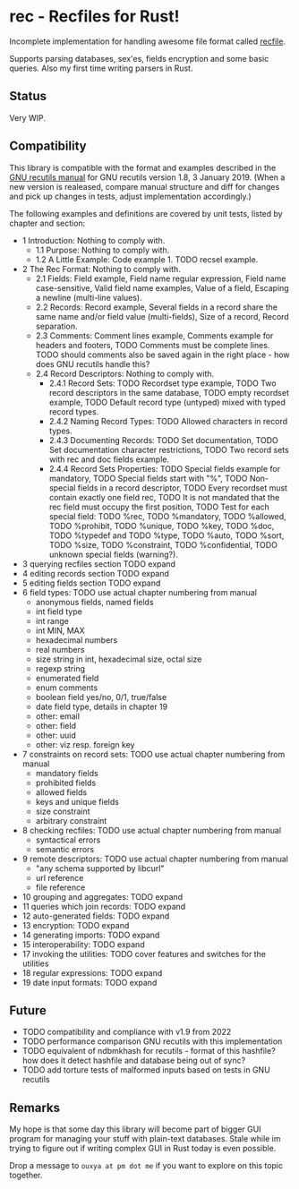 # rec - Recfiles for Rust!

Incomplete implementation for handling awesome file format called [recfile](https://www.gnu.org/software/recutils/manual/recutils.html).

Supports parsing databases, sex'es, fields encryption and some basic queries. Also my first time writing parsers in Rust.

## Status

Very WIP.

## Compatibility

This library is compatible with the format and examples described in the [GNU recutils manual](https://www.gnu.org/software/recutils/manual/) for GNU recutils version 1.8, 3 January 2019. (When a new version is realeased, compare manual structure and diff for changes and pick up changes in tests, adjust implementation accordingly.)

The following examples and definitions are covered by unit tests, listed by chapter and section:

* 1 Introduction:  Nothing to comply with.
  * 1.1 Purpose:  Nothing to comply with.
  * 1.2 A Little Example:  Code example 1. TODO recsel example.
* 2 The Rec Format:  Nothing to comply with.
  * 2.1 Fields:  Field example, Field name regular expression, Field name case-sensitive, Valid field name examples, Value of a field, Escaping a newline (multi-line values).
  * 2.2 Records:  Record example, Several fields in a record share the same name and/or field value (multi-fields), Size of a record, Record separation.
  * 2.3 Comments:  Comment lines example, Comments example for headers and footers, TODO Comments must be complete lines. TODO should comments also be saved again in the right place - how does GNU recutils handle this?
  * 2.4 Record Descriptors:  Nothing to comply with.
    * 2.4.1 Record Sets:  TODO Recordset type example, TODO Two record descriptors in the same database, TODO empty recordset example, TODO Default record type (untyped) mixed with typed record types.
    * 2.4.2 Naming Record Types:  TODO Allowed characters in record types.
    * 2.4.3 Documenting Records:  TODO Set documentation, TODO Set documentation character restrictions, TODO Two record sets with rec and doc fields example.
    * 2.4.4 Record Sets Properties:  TODO Special fields example for mandatory, TODO Special fields start with "%", TODO Non-special fields in a record descriptor, TODO Every recordset must contain exactly one field rec, TODO It is not mandated that the rec field must occupy the first position, TODO Test for each special field:  TODO %rec, TODO %mandatory, TODO %allowed, TODO %prohibit, TODO %unique, TODO %key, TODO %doc, TODO %typedef and TODO %type, TODO %auto, TODO %sort, TODO %size, TODO %constraint, TODO %confidential, TODO unknown special fields (warning?).
* 3 querying recfiles section TODO expand
* 4 editing records section TODO expand
* 5 editing fields section TODO expand
* 6 field types:  TODO use actual chapter numbering from manual
  * anonymous fields, named fields
  * int field type
  * int range
  * int MIN, MAX
  * hexadecimal numbers
  * real numbers
  * size string in int, hexadecimal size, octal size
  * regexp string
  * enumerated field
  * enum comments
  * boolean field yes/no, 0/1, true/false
  * date field type, details in chapter 19
  * other: email
  * other: field
  * other: uuid
  * other: viz resp. foreign key
* 7 constraints on record sets:  TODO use actual chapter numbering from manual
  * mandatory fields
  * prohibited fields
  * allowed fields
  * keys and unique fields
  * size constraint
  * arbitrary constraint
* 8 checking recfiles:  TODO use actual chapter numbering from manual
  * syntactical errors
  * semantic errors
* 9 remote descriptors:  TODO use actual chapter numbering from manual
  * "any schema supported by libcurl"
  * url reference
  * file reference
* 10 grouping and aggregates:  TODO expand
* 11 queries which join records:  TODO expand
* 12 auto-generated fields:  TODO expand
* 13 encryption:  TODO expand
* 14 generating imports:  TODO expand
* 15 interoperability:  TODO expand
* 17 invoking the utilities:  TODO cover features and switches for the utilities
* 18 regular expressions:  TODO expand
* 19 date input formats:  TODO expand

## Future

* TODO compatibility and compliance with v1.9 from 2022
* TODO performance comparison GNU recutils with this implementation
* TODO equivalent of ndbmkhash for recutils - format of this hashfile? how does it detect hashfile and database being out of sync?
* TODO add torture tests of malformed inputs based on tests in GNU recutils

## Remarks

My hope is that some day this library will become part of bigger GUI program for managing your stuff with plain-text databases. Stale while im trying to figure out if writing complex GUI in Rust today is even possible.

Drop a message to `ouxya at pm dot me` if you want to explore on this topic together.
